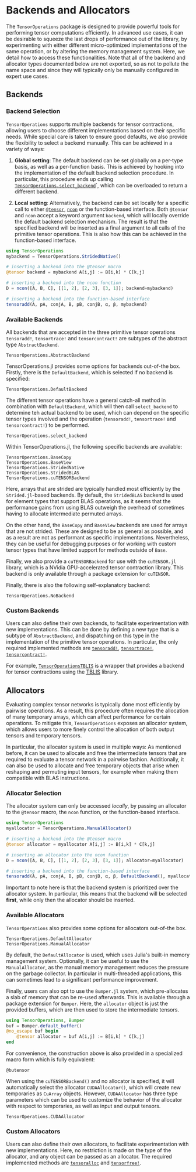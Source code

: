 # Backends and Allocators

The `TensorOperations` package is designed to provide powerful tools for performing tensor computations efficiently.
In advanced use cases, it can be desirable to squeeze the last drops of performance out of the library, by experimenting with either different micro-optimized implementations of the same operation, or by altering the memory management system.
Here, we detail how to access these functionalities. Note that all of the backend and allocator
types documented below are not exported, so as not to pollute the name space and since they
will typically only be manually configured in expert use cases.

## Backends

### Backend Selection

`TensorOperations` supports multiple backends for tensor contractions, allowing users to choose different implementations based on their specific needs.
While special care is taken to ensure good defaults, we also provide the flexibility to select a backend manually.
This can be achieved in a variety of ways:

1. **Global setting**: The default backend can be set globally on a per-type basis, as well as a per-function basis. This is achieved by hooking into the implementation of the default backend selection procedure. In particular, this procedure ends up calling [`TensorOperations.select_backend`](@ref)`, which can be overloaded to return a different backend.

2. **Local setting**: Alternatively, the backend can be set locally for a specific call to either [`@tensor`](@ref), [`ncon`](@ref) or the function-based interface. Both `@tensor` and `ncon` accept a keyword argument `backend`, which will locally override the default backend selection mechanism. The result is that the specified backend will be inserted as a final argument to all calls of the primitive tensor operations. This is also how this can be achieved in the function-based interface.

```julia
using TensorOperations
mybackend = TensorOperations.StridedNative()

# inserting a backend into the @tensor macro
@tensor backend = mybackend A[i,j] := B[i,k] * C[k,j]

# inserting a backend into the ncon function
D = ncon([A, B, C], [[1, 2], [2, 3], [3, 1]]; backend=mybackend)

# inserting a backend into the function-based interface
tensoradd(A, pA, conjA, B, pB, conjB, α, β, mybackend)
```

### Available Backends

All backends that are accepted in the three primitive tensor operations `tensoradd!`, 
`tensortrace!` and `tensorcontract!` are subtypes of the abstract type `AbstractBackend`.

```@docs
TensorOperations.AbstractBackend
```

TensorOperations.jl provides some options for backends out-of-the box. Firstly, there is the
`DefaultBackend`, which is selected if no backend is specified:

```@docs
TensorOperations.DefaultBackend
```

The different tensor operations have a general catch-all method in combination with `DefaultBackend`, 
which will then call `select_backend` to determine teh actual backend to be used, which can 
depend on the specific tensor types involved and the operation (`tensoradd!`, `tensortrace!` 
and `tensorcontract!`) to be performed.

```@docs
TensorOperations.select_backend
```

Within TensorOperations.jl, the following specific backends are available:

```@docs
TensorOperations.BaseCopy
TensorOperations.BaseView
TensorOperations.StridedNative
TensorOperations.StridedBLAS
TensorOperations.cuTENSORBackend
```

Here, arrays that are strided are typically handled most efficiently by the `Strided.jl`-based backends.
By default, the `StridedBLAS` backend is used for element types that support BLAS operations, as it seems that the performance gains from using BLAS outweigh the overhead of sometimes having to allocate intermediate permuted arrays.

On the other hand, the `BaseCopy` and `BaseView` backends are used for arrays that are not strided.
These are designed to be as general as possible, and as a result are not as performant as specific implementations.
Nevertheless, they can be useful for debugging purposes or for working with custom tensor types that have limited support for methods outside of `Base`.

Finally, we also provide a `cuTENSORBackend` for use with the `cuTENSOR.jl` library, which is a NVidia GPU-accelerated tensor contraction library.
This backend is only available through a package extension for `cuTENSOR`.

Finally, there is also the following self-explanatory backend:

```@docs
TensorOperations.NoBackend
```

### Custom Backends

Users can also define their own backends, to facilitate experimentation with new implementations.
This can be done by defining a new type that is a subtype of `AbstractBackend`, and dispatching on this type in the implementation of the primitive tensor operations.
In particular, the only required implemented methods are [`tensoradd!`](@ref), [`tensortrace!`](@ref), [`tensorcontract!`](@ref).

For example, [`TensorOperationsTBLIS`](https://github.com/lkdvos/TensorOperationsTBLIS.jl) is a wrapper that provides a backend for tensor contractions using the [TBLIS](https://github.com/devinamatthews/tblis) library.

## Allocators

Evaluating complex tensor networks is typically done most efficiently by pairwise operations.
As a result, this procedure often requires the allocation of many temporary arrays, which can affect performance for certain operations.
To mitigate this, `TensorOperations` exposes an allocator system, which allows users to more finely control the allocation of both output tensors and temporary tensors.

In particular, the allocator system is used in multiple ways:
As mentioned before, it can be used to allocate and free the intermediate tensors that are required to evaluate a tensor network in a pairwise fashion.
Additionally, it can also be used to allocate and free temporary objects that arise when reshaping and permuting input tensors, for example when making them compatible with BLAS instructions.

### Allocator Selection

The allocator system can only be accessed *locally*, by passing an allocator to the `@tensor` macro, the `ncon` function, or the function-based interface.

```julia
using TensorOperations
myallocator = TensorOperations.ManualAllocator()

# inserting a backend into the @tensor macro
@tensor allocator = myallocator A[i,j] := B[i,k] * C[k,j]

# inserting an allocator into the ncon function
D = ncon([A, B, C], [[1, 2], [2, 3], [3, 1]]; allocator=myallocator)

# inserting a backend into the function-based interface
tensoradd(A, pA, conjA, B, pB, conjB, α, β, DefaultBackend(), myallocator)
```

Important to note here is that the backend system is prioritized over the allocator system.
In particular, this means that the backend will be selected **first**, while only then the allocator should be inserted.

### Available Allocators

`TensorOperations` also provides some options for allocators out-of-the box.

```@docs
TensorOperations.DefaultAllocator
TensorOperations.ManualAllocator
```

By default, the `DefaultAllocator` is used, which uses Julia's built-in memory management system.
Optionally, it can be useful to use the `ManualAllocator`, as the manual memory management reduces the pressure on the garbage collector.
In particular in multi-threaded applications, this can sometimes lead to a significant performance improvement.

Finally, users can also opt to use the `Bumper.jl` system, which pre-allocates a slab of memory that can be re-used afterwards.
This is available through a package extension for `Bumper`.
Here, the `allocator` object is just the provided buffers, which are then used to store the intermediate tensors.

```julia
using TensorOperations, Bumper
buf = Bumper.default_buffer()
@no_escape buf begin
    @tensor allocator = buf A[i,j] := B[i,k] * C[k,j]
end
```
For convenience, the construction above is also provided in a specialized macro form which is fully equivalent:

```@docs
@butensor
```

When using the `cuTENSORBackend()` and no allocator is specified, it will automatically select the
allocator `CUDAAllocator()`, which will create new temporaries as `CuArray` objects. However,
`CUDAAllocator` has three type parameters which can be used to customize the behavior of the allocator
with respect to temporaries, as well as input and output tensors.

```@docs
TensorOperations.CUDAAllocator
```

### Custom Allocators

Users can also define their own allocators, to facilitate experimentation with new implementations.
Here, no restriction is made on the type of the allocator, and any object can be passed as an allocator.
The required implemented methods are [`tensoralloc`](@ref) and [`tensorfree!`](@ref).
